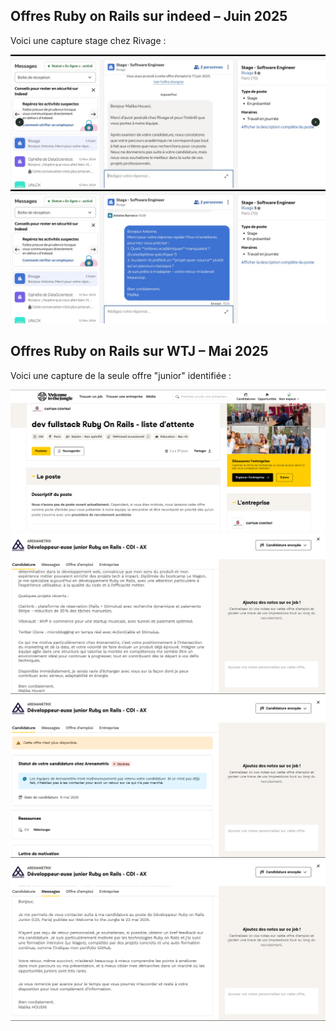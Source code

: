 

## Offres Ruby on Rails sur indeed – Juin 2025

Voici une capture stage chez Rivage :

![Stage Indeed_Rivage Juin 2025](./images/Rivage_1.png)
![Stage Indeed_Rivage Juin 2025](./images/Rivage_2.png)









## Offres Ruby on Rails sur WTJ – Mai 2025

Voici une capture de la seule offre "junior" identifiée :

![Offre WTJ Juin 2025](./images/arenametrix_offre.png)
![Offre WTJ Juin 2025](./images/arenametrix_candidature.png)
![Offre WTJ Juin 2025](./images/arenametrix_declinee.png)
![Offre WTJ Juin 2025](./images/arenametrix_message.png)



